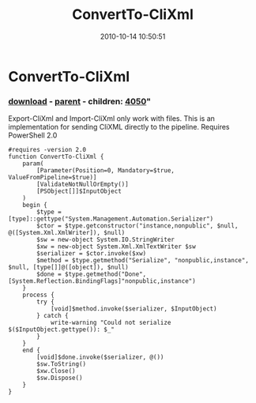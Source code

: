 ﻿---
pid:            2301
parent:         2293
children:       4050
poster:         Joel Bennett
title:          ConvertTo-CliXml
date:           2010-10-14 10:50:51
format:         posh
---

# ConvertTo-CliXml

### [download](2301.ps1) - [parent](2293.md) - children: [4050](4050.md)"

Export-CliXml and Import-CliXml only work with files. This is an implementation for sending CliXML directly to the pipeline. Requires PowerShell 2.0

```posh
#requires -version 2.0
function ConvertTo-CliXml {
    param(
        [Parameter(Position=0, Mandatory=$true, ValueFromPipeline=$true)]
        [ValidateNotNullOrEmpty()]
        [PSObject[]]$InputObject
    )
    begin {
        $type = [type]::gettype("System.Management.Automation.Serializer")
        $ctor = $type.getconstructor("instance,nonpublic", $null, @([System.Xml.XmlWriter]), $null)
        $sw = new-object System.IO.StringWriter
        $xw = new-object System.Xml.XmlTextWriter $sw
        $serializer = $ctor.invoke($xw)
        $method = $type.getmethod("Serialize", "nonpublic,instance", $null, [type[]]@([object]), $null)
        $done = $type.getmethod("Done", [System.Reflection.BindingFlags]"nonpublic,instance")
    }
    process {
        try {
            [void]$method.invoke($serializer, $InputObject)
        } catch {
            write-warning "Could not serialize $($InputObject.gettype()): $_"
        }
    }
    end {    
        [void]$done.invoke($serializer, @())
        $sw.ToString()
		$xw.Close()
		$sw.Dispose()
    }
}
```
